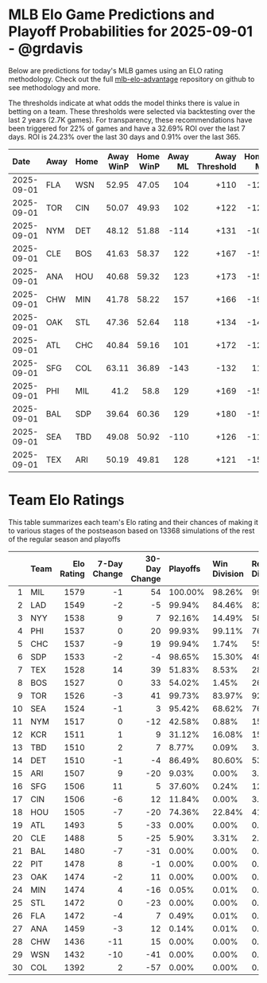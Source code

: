# MLB Elo Game Predictions and Playoff Probabilities for 2025-09-01 - @grdavis
Below are predictions for today's MLB games using an ELO rating methodology. Check out the full [mlb-elo-advantage](https://github.com/grdavis/mlb-elo-advantage) repository on github to see methodology and more.

The thresholds indicate at what odds the model thinks there is value in betting on a team. These thresholds were selected via backtesting over the last 2 years (2.7K games). For transparency, these recommendations have been triggered for 22% of games and have a 32.69% ROI over the last 7 days. ROI is 24.23% over the last 30 days and 0.91% over the last 365.

| Date       | Away   | Home   |   Away WinP |   Home WinP |   Away ML |   Away Threshold |   Home ML |   Home Threshold |
|:-----------|:-------|:-------|------------:|------------:|----------:|-----------------:|----------:|-----------------:|
| 2025-09-01 | FLA    | WSN    |       52.95 |       47.05 |       104 |             +110 |      -123 |             +136 |
| 2025-09-01 | TOR    | CIN    |       50.07 |       49.93 |       102 |             +122 |      -123 |             +122 |
| 2025-09-01 | NYM    | DET    |       48.12 |       51.88 |      -114 |             +131 |      -109 |             +114 |
| 2025-09-01 | CLE    | BOS    |       41.63 |       58.37 |       122 |             +167 |      -151 |             -111 |
| 2025-09-01 | ANA    | HOU    |       40.68 |       59.32 |       123 |             +173 |      -150 |             -115 |
| 2025-09-01 | CHW    | MIN    |       41.78 |       58.22 |       157 |             +166 |      -194 |             -110 |
| 2025-09-01 | OAK    | STL    |       47.36 |       52.64 |       118 |             +134 |      -144 |             +111 |
| 2025-09-01 | ATL    | CHC    |       40.84 |       59.16 |       101 |             +172 |      -124 |             -114 |
| 2025-09-01 | SFG    | COL    |       63.11 |       36.89 |      -143 |             -132 |       118 |             +201 |
| 2025-09-01 | PHI    | MIL    |       41.2  |       58.8  |       129 |             +169 |      -158 |             -113 |
| 2025-09-01 | BAL    | SDP    |       39.64 |       60.36 |       129 |             +180 |      -157 |             -119 |
| 2025-09-01 | SEA    | TBD    |       49.08 |       50.92 |      -110 |             +126 |      -111 |             +118 |
| 2025-09-01 | TEX    | ARI    |       50.19 |       49.81 |       128 |             +121 |      -157 |             +123 |

# Team Elo Ratings
This table summarizes each team's Elo rating and their chances of making it to various stages of the postseason based on 13368 simulations of the rest of the regular season and playoffs

|    | Team   |   Elo Rating |   7-Day Change |   30-Day Change | Playoffs   | Win Division   | Reach Div. Rd.   | Reach CS   | Reach WS   | Win WS   |
|---:|:-------|-------------:|---------------:|----------------:|:-----------|:---------------|:-----------------|:-----------|:-----------|:---------|
|  1 | MIL    |         1579 |             -1 |              54 | 100.00%    | 98.26%         | 99.39%           | 65.46%     | 43.94%     | 31.88%   |
|  2 | LAD    |         1549 |             -2 |              -5 | 99.94%     | 84.46%         | 82.91%           | 46.75%     | 20.59%     | 12.62%   |
|  3 | NYY    |         1538 |              9 |               7 | 92.16%     | 14.49%         | 58.87%           | 32.16%     | 19.04%     | 8.08%    |
|  4 | PHI    |         1537 |              0 |              20 | 99.93%     | 99.11%         | 76.77%           | 36.48%     | 13.73%     | 7.94%    |
|  5 | CHC    |         1537 |             -9 |              19 | 99.94%     | 1.74%          | 55.77%           | 19.61%     | 10.02%     | 5.57%    |
|  6 | SDP    |         1533 |             -2 |              -4 | 98.65%     | 15.30%         | 49.38%           | 18.86%     | 8.21%      | 4.35%    |
|  7 | TEX    |         1528 |             14 |              39 | 51.83%     | 8.53%          | 28.17%           | 14.49%     | 7.31%      | 2.53%    |
|  8 | BOS    |         1527 |              0 |              33 | 54.02%     | 1.45%          | 26.70%           | 13.09%     | 6.46%      | 2.27%    |
|  9 | TOR    |         1526 |             -3 |              41 | 99.73%     | 83.97%         | 92.12%           | 47.50%     | 25.96%     | 9.78%    |
| 10 | SEA    |         1524 |             -1 |               3 | 95.42%     | 68.62%         | 76.78%           | 40.13%     | 19.50%     | 7.13%    |
| 11 | NYM    |         1517 |              0 |             -12 | 42.58%     | 0.88%          | 15.51%           | 5.69%      | 1.64%      | 0.71%    |
| 12 | KCR    |         1511 |              1 |               9 | 31.12%     | 16.08%         | 15.72%           | 7.12%      | 2.94%      | 0.74%    |
| 13 | TBD    |         1510 |              2 |               7 | 8.77%      | 0.09%          | 3.64%            | 1.51%      | 0.61%      | 0.16%    |
| 14 | DET    |         1510 |             -1 |              -4 | 86.49%     | 80.60%         | 53.72%           | 24.50%     | 10.04%     | 3.00%    |
| 15 | ARI    |         1507 |              9 |             -20 | 9.03%      | 0.00%          | 3.34%            | 1.19%      | 0.28%      | 0.13%    |
| 16 | SFG    |         1506 |             11 |               5 | 37.60%     | 0.24%          | 12.80%           | 4.46%      | 1.22%      | 0.52%    |
| 17 | CIN    |         1506 |             -6 |              12 | 11.84%     | 0.00%          | 3.98%            | 1.50%      | 0.37%      | 0.11%    |
| 18 | HOU    |         1505 |             -7 |             -20 | 74.36%     | 22.84%         | 41.64%           | 18.42%     | 7.76%      | 2.38%    |
| 19 | ATL    |         1493 |              5 |             -33 | 0.00%      | 0.00%          | 0.00%            | 0.00%      | 0.00%      | 0.00%    |
| 20 | CLE    |         1488 |              5 |             -25 | 5.90%      | 3.31%          | 2.56%            | 1.08%      | 0.37%      | 0.09%    |
| 21 | BAL    |         1480 |             -7 |             -31 | 0.00%      | 0.00%          | 0.00%            | 0.00%      | 0.00%      | 0.00%    |
| 22 | PIT    |         1478 |              8 |              -1 | 0.00%      | 0.00%          | 0.00%            | 0.00%      | 0.00%      | 0.00%    |
| 23 | OAK    |         1474 |             -2 |              11 | 0.00%      | 0.00%          | 0.00%            | 0.00%      | 0.00%      | 0.00%    |
| 24 | MIN    |         1474 |              4 |             -16 | 0.05%      | 0.01%          | 0.03%            | 0.00%      | 0.00%      | 0.00%    |
| 25 | STL    |         1472 |              0 |             -23 | 0.00%      | 0.00%          | 0.00%            | 0.00%      | 0.00%      | 0.00%    |
| 26 | FLA    |         1472 |             -4 |               7 | 0.49%      | 0.01%          | 0.14%            | 0.01%      | 0.00%      | 0.00%    |
| 27 | ANA    |         1459 |             -3 |              12 | 0.14%      | 0.01%          | 0.04%            | 0.01%      | 0.00%      | 0.00%    |
| 28 | CHW    |         1436 |            -11 |              15 | 0.00%      | 0.00%          | 0.00%            | 0.00%      | 0.00%      | 0.00%    |
| 29 | WSN    |         1432 |            -10 |             -41 | 0.00%      | 0.00%          | 0.00%            | 0.00%      | 0.00%      | 0.00%    |
| 30 | COL    |         1392 |              2 |             -57 | 0.00%      | 0.00%          | 0.00%            | 0.00%      | 0.00%      | 0.00%    |